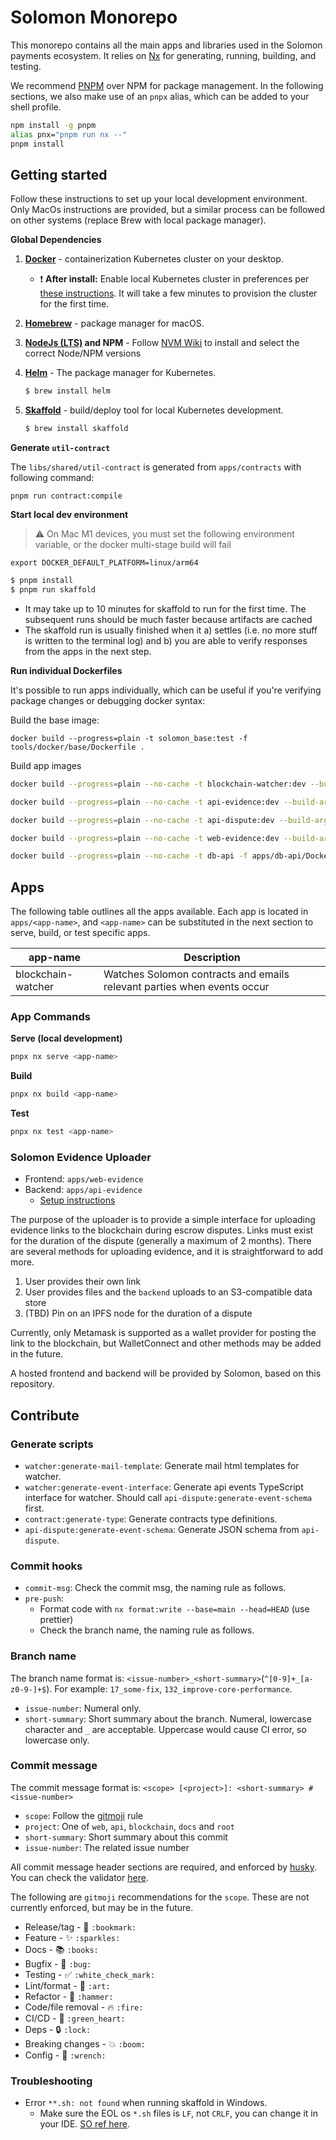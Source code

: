 # Solomon Monorepo

This monorepo contains all the main apps and libraries used in the Solomon payments ecosystem. It relies on [Nx](https://nx.dev) for generating, running, building, and testing.

We recommend [PNPM](https://pnpm.io/) over NPM for package management. In the following sections, we also make use of an `pnpx` alias, which can be added to your shell profile.

```bash
npm install -g pnpm
alias pnx="pnpm run nx --"
pnpm install
```

## Getting started

Follow these instructions to set up your local development environment. Only MacOs instructions are provided, but a similar process can be followed on other systems (replace Brew with local package manager).

**Global Dependencies**

1. **[Docker](https://www.docker.com/products/docker-desktop)** - containerization Kubernetes cluster on your desktop.
   - :exclamation: **After install:** Enable local Kubernetes cluster in preferences per [these instructions](https://docs.docker.com/desktop/kubernetes/#enable-kubernetes).
     It will take a few minutes to provision the cluster for the first time.
2. **[Homebrew](https://brew.sh/)** - package manager for macOS.
3. **[NodeJs (LTS)](https://nodejs.org/docs/latest-v14.x/api/index.html) and NPM** -
   Follow [NVM Wiki](https://github.com/SolomonDefi/solomon-monorepo/wiki/NVM) to install
   and select the correct Node/NPM versions
4. **[Helm](https://helm.sh/)** - The package manager for Kubernetes.

   ```sh
   $ brew install helm
   ```

5. **[Skaffold](https://skaffold.dev/)** - build/deploy tool for local Kubernetes development.

   ```sh
   $ brew install skaffold
   ```

**Generate `util-contract`**

The `libs/shared/util-contract` is generated from `apps/contracts` with following command:

```shell
pnpm run contract:compile
```

**Start local dev environment**

> :warning: On Mac M1 devices, you must set the following environment variable, or the docker multi-stage build will fail

```
export DOCKER_DEFAULT_PLATFORM=linux/arm64
```

```sh
$ pnpm install
$ pnpm run skaffold
```

- It may take up to 10 minutes for skaffold to run for the first time. The subsequent runs
  should be much faster because artifacts are cached
- The skaffold run is usually finished when it a) settles (i.e. no more stuff is
  written to the terminal log) and b) you are able to verify responses from the
  apps in the next step.

**Run individual Dockerfiles**

It's possible to run apps individually, which can be useful if you're verifying package changes or debugging docker syntax:

Build the base image:

```
docker build --progress=plain -t solomon_base:test -f tools/docker/base/Dockerfile .
```

Build app images

```bash
docker build --progress=plain --no-cache -t blockchain-watcher:dev --build-arg SOLOMON_BASE=solomon_base:test -f apps/blockchain-watcher/Dockerfile --target=dev .

docker build --progress=plain --no-cache -t api-evidence:dev --build-arg SOLOMON_BASE=solomon_base:test -f apps/api-evidence/Dockerfile --target=dev .

docker build --progress=plain --no-cache -t api-dispute:dev --build-arg SOLOMON_BASE=solomon_base:test -f apps/api-dispute/Dockerfile --target=dev .

docker build --progress=plain --no-cache -t web-evidence:dev --build-arg SOLOMON_BASE=solomon_base:test -f apps/web-evidence/Dockerfile --target=dev .

docker build --progress=plain --no-cache -t db-api -f apps/db-api/Dockerfile .
```

## Apps

The following table outlines all the apps available. Each app is located in `apps/<app-name>`, and `<app-name>` can be substituted in the next section to serve, build, or test specific apps.

| app-name           | Description                                                             |
| ------------------ | ----------------------------------------------------------------------- |
| blockchain-watcher | Watches Solomon contracts and emails relevant parties when events occur |

### App Commands

**Serve (local development)**

```bash
pnpx nx serve <app-name>
```

**Build**

```bash
pnpx nx build <app-name>
```

**Test**

```bash
pnpx nx test <app-name>
```

### Solomon Evidence Uploader

- Frontend: `apps/web-evidence`
- Backend: `apps/api-evidence`
  - [Setup instructions](./apps/api-evidence)

The purpose of the uploader is to provide a simple interface for uploading evidence links to the blockchain during escrow disputes. Links must exist for the duration of the dispute (generally a maximum of 2 months). There are several methods for uploading evidence, and it is straightforward to add more.

1. User provides their own link
2. User provides files and the `backend` uploads to an S3-compatible data store
3. (TBD) Pin on an IPFS node for the duration of a dispute

Currently, only Metamask is supported as a wallet provider for posting the link to the blockchain, but WalletConnect and other methods may be added in the future.

A hosted frontend and backend will be provided by Solomon, based on this repository.

## Contribute

### Generate scripts

- `watcher:generate-mail-template`: Generate mail html templates for watcher.
- `watcher:generate-event-interface`: Generate api events TypeScript interface for watcher. Should call `api-dispute:generate-event-schema` first.
- `contract:generate-type`: Generate contracts type definitions.
- `api-dispute:generate-event-schema`: Generate JSON schema from `api-dispute`.

### Commit hooks

- `commit-msg`: Check the commit msg, the naming rule as follows.
- `pre-push`:
  - Format code with `nx format:write --base=main --head=HEAD` (use prettier)
  - Check the branch name, the naming rule as follows.

### Branch name

The branch name format is: `<issue-number>_<short-summary>`(`^[0-9]+_[a-z0-9-]+$`). For example: `17_some-fix`, `132_improve-core-performance`.

- `issue-number`: Numeral only.
- `short-summary`: Short summary about the branch. Numeral, lowercase character and `_` are acceptable. Uppercase would cause CI error, so lowercase only.

### Commit message

The commit message format is: `<scope> [<project>]: <short-summary> #<issue-number>`

- `scope`: Follow the [gitmoji](https://gitmoji.dev/) rule
- `project`: One of `web`, `api`, `blockchain`, `docs` and `root`
- `short-summary`: Short summary about this commit
- `issue-number`: The related issue number

All commit message header sections are required, and enforced by [husky](https://github.com/typicode/husky).
You can check the validator [here](/tools/scripts/checkCommitMsg.ts).

The following are `gitmoji` recommendations for the `scope`. These are not currently enforced, but may be in the future.

- Release/tag - :bookmark: `:bookmark:`
- Feature - :sparkles: `:sparkles:`
- Docs - :books: `:books:`
- Bugfix - :bug: `:bug:`
- Testing - :white_check_mark: `:white_check_mark:`
- Lint/format - :art: `:art:`
- Refactor - :hammer: `:hammer:`
- Code/file removal - :fire: `:fire:`
- CI/CD - :green_heart: `:green_heart:`
- Deps - :lock: `:lock:`
- Breaking changes - :boom: `:boom:`
- Config - :wrench: `:wrench:`

### Troubleshooting

- Error `**.sh: not found` when running skaffold in Windows.
  - Make sure the EOL os `*.sh` files is `LF`, not `CRLF`, you can change it in your IDE. [SO ref here](https://stackoverflow.com/questions/40487747/trying-to-build-a-docker-container-start-sh-not-found).
